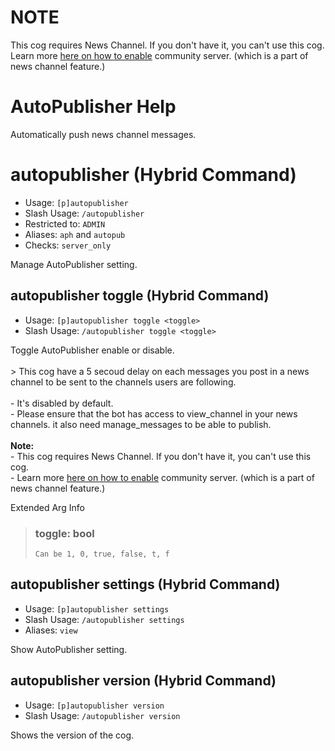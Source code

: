 # NOTE
This cog requires News Channel. If you don't have it, you can't use this cog. Learn more [here on how to enable](https://support.discord.com/hc/en-us/articles/360047132851-Enabling-Your-Community-Server) community server. (which is a part of news channel feature.)

# AutoPublisher Help

Automatically push news channel messages.

# autopublisher (Hybrid Command)
 - Usage: `[p]autopublisher `
 - Slash Usage: `/autopublisher `
 - Restricted to: `ADMIN`
 - Aliases: `aph` and `autopub`
 - Checks: `server_only`

Manage AutoPublisher setting.

## autopublisher toggle (Hybrid Command)
 - Usage: `[p]autopublisher toggle <toggle> `
 - Slash Usage: `/autopublisher toggle <toggle> `

Toggle AutoPublisher enable or disable.<br/><br/>> This cog have a 5 secoud delay on each messages you post in a news channel to be sent to the channels users are following.<br/><br/>- It's disabled by default.<br/>    - Please ensure that the bot has access to view_channel in your news channels. it also need manage_messages to be able to publish.<br/><br/>**Note:**<br/>- This cog requires News Channel. If you don't have it, you can't use this cog.<br/>    - Learn more [here on how to enable](https://support.discord.com/hc/en-us/articles/360047132851-Enabling-Your-Community-Server) community server. (which is a part of news channel feature.)

Extended Arg Info
> ### toggle: bool
> ```
> Can be 1, 0, true, false, t, f
> ```
## autopublisher settings (Hybrid Command)
 - Usage: `[p]autopublisher settings `
 - Slash Usage: `/autopublisher settings `
 - Aliases: `view`

Show AutoPublisher setting.

## autopublisher version (Hybrid Command)
 - Usage: `[p]autopublisher version `
 - Slash Usage: `/autopublisher version `

Shows the version of the cog.

